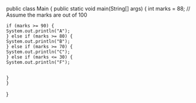 public class Main {
    public static void main(String[] args) {
    int marks = 88; // Assume the marks are out of 100

    if (marks >= 90) {
    System.out.println("A");
    } else if (marks >= 80) {
    System.out.println("B");
    } else if (marks >= 70) {
    System.out.println("C");
    } else if (marks <= 30) {
    System.out.println("F");
    
    
    }
    }
} 
